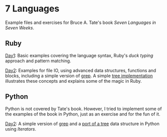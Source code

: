 # 7 Languages

Example files and exercises for Bruce A. Tate's book *Seven Languages in Seven Weeks*.

## Ruby

[Day1](ruby/day1): Basic examples covering the language syntax, Ruby's *duck typing* approach and pattern matching.

[Day2](ruby/day2): Examples for file IO, using advanced data structures, functions and blocks, including a simple version of [grep](ruby/day2/grep.rb). A simple [tree implementation](ruby/day2/tree.rb) illustrates these concepts and explains some of the magic in Ruby.

## Python

Python is not covered by Tate's book. However, I tried to implement some of the examples of the book in Python, just as an exercise and for the fun of it.

[Day2](python/day2): A simple version of [grep](python/day2/grep.py) and a [port of a tree](python/day2/tree.py) data structure in Python using *Iterators*. 



